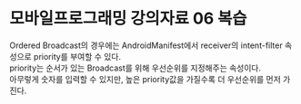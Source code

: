 # 모바일프로그래밍 강의자료 06 복습  
Ordered Broadcast의 경우에는 AndroidManifest에서 receiver의 intent-filter 속성으로 priority를 부여할 수 있다.  
priority는 순서가 있는 Broadcast를 위해 우선순위를 지정해주는 속성이다.  
아무렇게 숫자를 입력할 수 있지만, 높은 priority값을 가질수록 더 우선순위를 먼저 가진다.  

